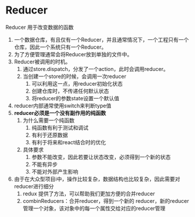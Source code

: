 # Reducer 

Reducer 用于改变数据的函数

1. 一个数据仓库，有且仅有一个Reducer，并且通常情况下，一个工程只有一个仓库，因此一个系统只有一个Reducer。
2. 为了方便管理通常会将Reducer放到单独的文件中。
3. Reducer被调用的时机。
   1. 通过store.dispatch，分发了一个action，此时会调用reducer。
   2. 当创建一个store的时候，会调用一次reducer
      1. 可以利用这一点，用reducer初始化状态
      2. 创建仓库时，不传递任何默认状态
      3. 将reducer的参数state设置一个默认值
4. reducer内部通常使用switch来判断type值
5. **reducer必须是一个没有副作用的纯函数**
   1. 为什么需要一个纯函数
      1. 纯函数有利于测试和调试
      2. 有利于还原数据
      3. 有利于将来和react结合时的优化
   2. 具体要求
      1. 参数不能改变，因此若要让状态改变，必须得到一个新的状态
      2. 不能有异步
      3. 不能对外部产生影响
6. 由于在大众型项目i中，操作比较复杂，数据结构也比较复杂，因此需要对reducer进行细分
   1. redux 提供了方法，可以帮助我们更加方便的合并reducer
   2. combinReducers：合并reducer，得到一个新的 reducer，新的reducer管理一个对象，该对象中的每一个属性交给对应的reducer管理
